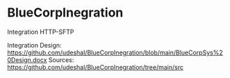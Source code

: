 # BlueCorpInegration
Integration HTTP-SFTP

Integration Design: https://github.com/udeshal/BlueCorpInegration/blob/main/BlueCorpSys%20Design.docx
Sources: https://github.com/udeshal/BlueCorpInegration/tree/main/src
